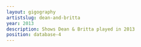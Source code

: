 ```yaml
---
layout: gigography
artistslug: dean-and-britta
year: 2013
description: Shows Dean & Britta played in 2013
position: database-4
---
```

